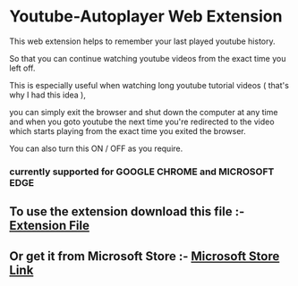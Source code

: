 # Youtube-Autoplayer Web Extension
This web extension helps to remember your last played youtube history.

So that you can continue watching youtube videos from the exact time you left off.

This is especially useful when watching long youtube tutorial videos ( that's why I had this idea ), 

you can simply exit the browser and shut down the computer at any time and when you goto youtube the next time you're redirected to the video which starts playing from the exact time you exited the browser.

You can also turn this ON / OFF as you require.

### currently supported for GOOGLE CHROME and MICROSOFT EDGE



## To use the extension download this file :- [Extension File](https://github.com/thecoder-elite/Youtube-Autoplayer/blob/main/Web%20Extensions.crx)
## Or get it from Microsoft Store :- [Microsoft Store Link](https://github.com/thecoder-elite/Youtube-Autoplayer/blob/main/Web%20Extensions.crx)
